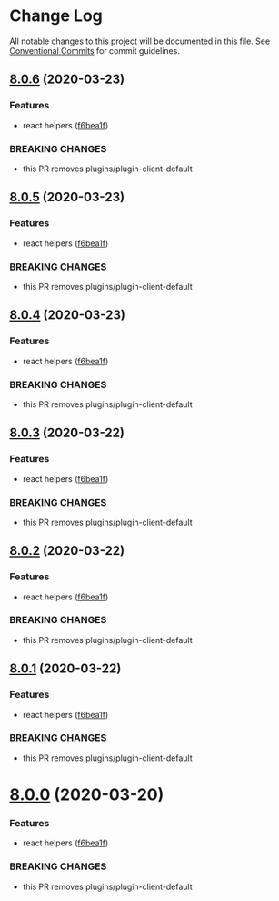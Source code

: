# Change Log

All notable changes to this project will be documented in this file.
See [Conventional Commits](https://conventionalcommits.org) for commit guidelines.

## [8.0.6](https://github.com/IBM/kui/compare/v4.5.0...v8.0.6) (2020-03-23)

### Features

- react helpers ([f6bea1f](https://github.com/IBM/kui/commit/f6bea1f))

### BREAKING CHANGES

- this PR removes plugins/plugin-client-default

## [8.0.5](https://github.com/IBM/kui/compare/v4.5.0...v8.0.5) (2020-03-23)

### Features

- react helpers ([f6bea1f](https://github.com/IBM/kui/commit/f6bea1f))

### BREAKING CHANGES

- this PR removes plugins/plugin-client-default

## [8.0.4](https://github.com/IBM/kui/compare/v4.5.0...v8.0.4) (2020-03-23)

### Features

- react helpers ([f6bea1f](https://github.com/IBM/kui/commit/f6bea1f))

### BREAKING CHANGES

- this PR removes plugins/plugin-client-default

## [8.0.3](https://github.com/IBM/kui/compare/v4.5.0...v8.0.3) (2020-03-22)

### Features

- react helpers ([f6bea1f](https://github.com/IBM/kui/commit/f6bea1f))

### BREAKING CHANGES

- this PR removes plugins/plugin-client-default

## [8.0.2](https://github.com/IBM/kui/compare/v4.5.0...v8.0.2) (2020-03-22)

### Features

- react helpers ([f6bea1f](https://github.com/IBM/kui/commit/f6bea1f))

### BREAKING CHANGES

- this PR removes plugins/plugin-client-default

## [8.0.1](https://github.com/IBM/kui/compare/v4.5.0...v8.0.1) (2020-03-22)

### Features

- react helpers ([f6bea1f](https://github.com/IBM/kui/commit/f6bea1f))

### BREAKING CHANGES

- this PR removes plugins/plugin-client-default

# [8.0.0](https://github.com/IBM/kui/compare/v4.5.0...v8.0.0) (2020-03-20)

### Features

- react helpers ([f6bea1f](https://github.com/IBM/kui/commit/f6bea1f))

### BREAKING CHANGES

- this PR removes plugins/plugin-client-default
